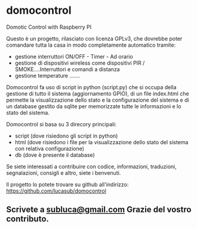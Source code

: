 domocontrol
===========

Domotic Control with Raspberry PI

Questo è un progetto, rilasciato con licenza GPLv3,  che dovrebbe poter comandare tutta la casa in modo completamente automatico tramite:
- gestione interruttori ON/OFF - Timer - Ad orario
- gestione di dispositivi wireless come dispositivi PIR / SMOKE....Interruttori e comandi a distanza
- gestione temperature
.......

Domocontrol fa uso di script in python (script.py) che si occupa della gestione di tutto il sistema (aggiornamento GPIO), di un file index.html che permette la visualizzazione dello stato e la configurazione del sistema e di un database gestito da sqlite per memorizzate tutte le informazioni e lo stato del sistema.

Domocontrol si basa su 3 direcory principali:
- script (dove risiedono gli script in python)
- html (dove risiedono i file per la visualizzazione dello stato del sistema con relativa configurazione)
- db (dove è presente il database)


Se siete interessati a contribuire con codice, informazioni, traduzioni, segnalazioni, consigli e altro, siete i benvenuti.

Il progetto lo potete trovare su github all'indirizzo: https://github.com/lucasub/domocontrol

Scrivete a subluca@gmail.com
Grazie del vostro contributo.
- 
